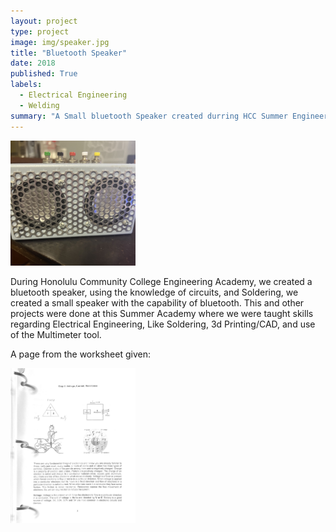 ```yaml
---
layout: project
type: project
image: img/speaker.jpg
title: "Bluetooth Speaker"
date: 2018
published: True
labels:
  - Electrical Engineering
  - Welding
summary: "A Small bluetooth Speaker created durring HCC Summer Engineering Academy 2018"
---
```

<img width="200px" src="../img/speaker.jpg" class="img-thumbnail" >


During Honolulu Community College Engineering Academy, we created a bluetooth speaker, using the knowledge of circuits, and Soldering, we created a small speaker with the capability of bluetooth. This and other projects were done at this Summer Academy where we were taught skills regarding Electrical Engineering, Like Soldering, 3d Printing/CAD, and use of the Multimeter tool.


A page from the worksheet given:

<img width="200px" src="../img/hcc_thing.jpg" class="img-thumbnail" >
